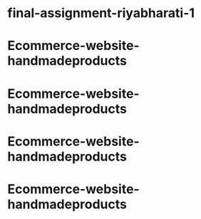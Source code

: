 # final-assignment-riyabharati-1
# Ecommerce-website-handmadeproducts
# Ecommerce-website-handmadeproducts
# Ecommerce-website-handmadeproducts
# Ecommerce-website-handmadeproducts
